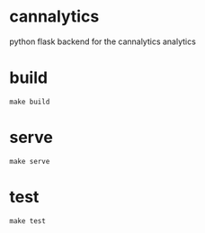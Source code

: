 # cannalytics
python flask backend for the cannalytics analytics

# build
`make build`

# serve
`make serve`

# test
`make test`
